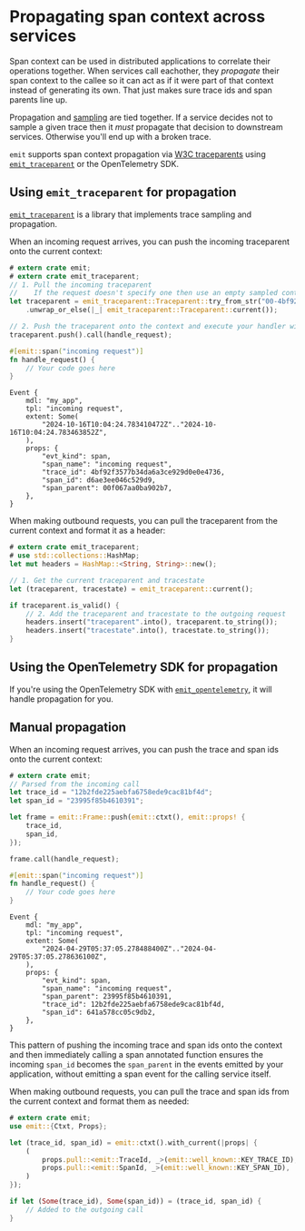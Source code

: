 # Propagating span context across services

Span context can be used in distributed applications to correlate their operations together. When services call eachother, they _propagate_ their span context to the callee so it can act as if it were part of that context instead of generating its own. That just makes sure trace ids and span parents line up.

Propagation and [sampling](./sampling.md) are tied together. If a service decides not to sample a given trace then it _must_ propagate that decision to downstream services. Otherwise you'll end up with a broken trace.

`emit` supports span context propagation via [W3C traceparents](https://www.w3.org/TR/trace-context/) using [`emit_traceparent`](https://docs.rs/emit_traceparent/1.5.0/emit_traceparent/) or the OpenTelemetry SDK.

## Using `emit_traceparent` for propagation

[`emit_traceparent`](https://docs.rs/emit_traceparent/1.5.0/emit_traceparent/) is a library that implements trace sampling and propagation.

When an incoming request arrives, you can push the incoming traceparent onto the current context:

```rust
# extern crate emit;
# extern crate emit_traceparent;
// 1. Pull the incoming traceparent
//    If the request doesn't specify one then use an empty sampled context
let traceparent = emit_traceparent::Traceparent::try_from_str("00-4bf92f3577b34da6a3ce929d0e0e4736-00f067aa0ba902b7-01")
    .unwrap_or_else(|_| emit_traceparent::Traceparent::current());

// 2. Push the traceparent onto the context and execute your handler within it
traceparent.push().call(handle_request);

#[emit::span("incoming request")]
fn handle_request() {
    // Your code goes here
}
```

```text
Event {
    mdl: "my_app",
    tpl: "incoming request",
    extent: Some(
        "2024-10-16T10:04:24.783410472Z".."2024-10-16T10:04:24.783463852Z",
    ),
    props: {
        "evt_kind": span,
        "span_name": "incoming request",
        "trace_id": 4bf92f3577b34da6a3ce929d0e0e4736,
        "span_id": d6ae3ee046c529d9,
        "span_parent": 00f067aa0ba902b7,
    },
}
```

When making outbound requests, you can pull the traceparent from the current context and format it as a header:

```rust
# extern crate emit_traceparent;
# use std::collections::HashMap;
let mut headers = HashMap::<String, String>::new();

// 1. Get the current traceparent and tracestate
let (traceparent, tracestate) = emit_traceparent::current();

if traceparent.is_valid() {
    // 2. Add the traceparent and tracestate to the outgoing request
    headers.insert("traceparent".into(), traceparent.to_string());
    headers.insert("tracestate".into(), tracestate.to_string());
}
```

## Using the OpenTelemetry SDK for propagation

If you're using the OpenTelemetry SDK with [`emit_opentelemetry`](https://docs.rs/emit_opentelemetry), it will handle propagation for you.

## Manual propagation

When an incoming request arrives, you can push the trace and span ids onto the current context:

```rust
# extern crate emit;
// Parsed from the incoming call
let trace_id = "12b2fde225aebfa6758ede9cac81bf4d";
let span_id = "23995f85b4610391";

let frame = emit::Frame::push(emit::ctxt(), emit::props! {
    trace_id,
    span_id,
});

frame.call(handle_request);

#[emit::span("incoming request")]
fn handle_request() {
    // Your code goes here
}
```

```text
Event {
    mdl: "my_app",
    tpl: "incoming request",
    extent: Some(
        "2024-04-29T05:37:05.278488400Z".."2024-04-29T05:37:05.278636100Z",
    ),
    props: {
        "evt_kind": span,
        "span_name": "incoming request",
        "span_parent": 23995f85b4610391,
        "trace_id": 12b2fde225aebfa6758ede9cac81bf4d,
        "span_id": 641a578cc05c9db2,
    },
}
```

This pattern of pushing the incoming trace and span ids onto the context and then immediately calling a span annotated function ensures the incoming `span_id` becomes the `span_parent` in the events emitted by your application, without emitting a span event for the calling service itself.

When making outbound requests, you can pull the trace and span ids from the current context and format them as needed:

```rust
# extern crate emit;
use emit::{Ctxt, Props};

let (trace_id, span_id) = emit::ctxt().with_current(|props| {
    (
        props.pull::<emit::TraceId, _>(emit::well_known::KEY_TRACE_ID),
        props.pull::<emit::SpanId, _>(emit::well_known::KEY_SPAN_ID),
    )
});

if let (Some(trace_id), Some(span_id)) = (trace_id, span_id) {
    // Added to the outgoing call
}
```
